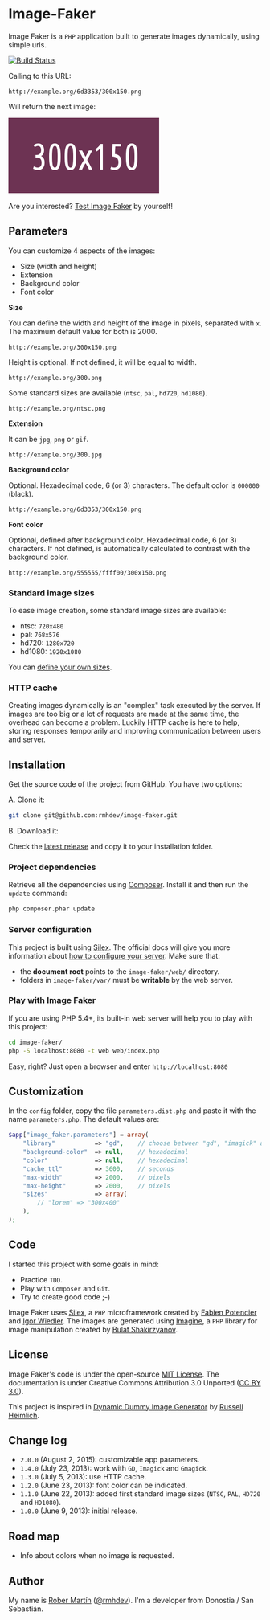 # Image-Faker

Image Faker is a `PHP` application built to generate images dynamically, using simple urls.

[![Build Status](https://travis-ci.org/rmhdev/Image-Faker.svg)](https://travis-ci.org/rmhdev/Image-Faker)

Calling to this URL:

```
http://example.org/6d3353/300x150.png
```

Will return the next image:

![Fake Image](docs/300x150.png)

Are you interested? [Test Image Faker][] by yourself!

## Parameters

You can customize 4 aspects of the images:

* Size (width and height)
* Extension
* Background color
* Font color

**Size**

You can define the width and height of the image in pixels, separated with `x`. 
The maximum default value for both is 2000.

```
http://example.org/300x150.png
```

Height is optional. If not defined, it will be equal to width.

```
http://example.org/300.png
```

Some standard sizes are available (`ntsc`, `pal`, `hd720`, `hd1080`).

```
http://example.org/ntsc.png
```

**Extension**

It can be `jpg`, `png` or `gif`.

```
http://example.org/300.jpg
```

**Background color**

Optional. Hexadecimal code, 6 (or 3) characters. The default color is `000000` (black).

```
http://example.org/6d3353/300x150.png
```

**Font color**

Optional, defined after background color. Hexadecimal code, 6 (or 3) characters. If not defined, is automatically calculated to contrast with the background color.

```
http://example.org/555555/ffff00/300x150.png
```

### Standard image sizes

To ease image creation, some standard image sizes are available:

* ntsc: `720x480`
* pal: `768x576`
* hd720: `1280x720`
* hd1080: `1920x1080`

You can [define your own sizes](#customization).

### HTTP cache

Creating images dynamically is an "complex" task executed by the server. If images are too big or a lot of requests are made at the same time, the overhead can become a problem. Luckily HTTP cache is here to help, storing responses temporarily and improving communication between users and server.

## Installation

Get the source code of the project from GitHub. You have two options:

A. Clone it:

```bash
git clone git@github.com:rmhdev/image-faker.git
```

B. Download it:

Check the [latest release](https://github.com/rmhdev/image-faker/releases) and copy it to your installation folder.

### Project dependencies

Retrieve all the dependencies using [Composer](http://getcomposer.org/).
Install it and then run the `update` command:

```bash
php composer.phar update
```

### Server configuration

This project is built using [Silex][].
The official docs will give you more information about [how to configure your server][]. Make sure that:

- the **document root** points to the `image-faker/web/` directory.
- folders in `image-faker/var/` must be **writable** by the web server.

### Play with Image Faker

If you are using PHP 5.4+, its built-in web server will help you to play with this project:

```bash
cd image-faker/
php -S localhost:8080 -t web web/index.php
```

Easy, right? Just open a browser and enter `http://localhost:8080`

## Customization

In the `config` folder, copy the file `parameters.dist.php` and paste it with the name `parameters.php`.
The default values are:

```php
$app["image_faker.parameters"] = array(
    "library"           => "gd",    // choose between "gd", "imagick" and "gmagick"
    "background-color"  => null,    // hexadecimal
    "color"             => null,    // hexadecimal
    "cache_ttl"         => 3600,    // seconds
    "max-width"         => 2000,    // pixels
    "max-height"        => 2000,    // pixels
    "sizes"             => array(
        // "lorem" => "300x400"
    ), 
);
```

## Code

I started this project with some goals in mind:

* Practice `TDD`.
* Play with `Composer` and `Git`.
* Try to create good code ;-)

Image Faker uses [Silex][], a `PHP` microframework created by [Fabien Potencier][] and [Igor Wiedler][]. 
The images are generated using [Imagine][], a `PHP` library for image manipulation created by [Bulat Shakirzyanov][].

## License

Image Faker's code is under the open-source [MIT License][]. 
The documentation is under Creative Commons Attribution 3.0 Unported ([CC BY 3.0][]).

This project is inspired in [Dynamic Dummy Image Generator][] by [Russell Heimlich][].

## Change log

* `2.0.0` (August 2, 2015): customizable app parameters.
* `1.4.0` (July 23, 2013): work with `GD`, `Imagick` and `Gmagick`.
* `1.3.0` (July 5, 2013): use HTTP cache.
* `1.2.0` (June 23, 2013): font color can be indicated.
* `1.1.0` (June 22, 2013): added first standard image sizes (`NTSC`, `PAL`, `HD720` and `HD1080`).
* `1.0.0` (June 9, 2013): initial release.

## Road map

* Info about colors when no image is requested.

## Author

My name is [Rober Martín][] ([@rmhdev][]). I'm a developer from Donostia / San Sebastián.

[Test Image Faker]: http://image-faker.rmhdev.net/
[Silex]: http://silex.sensiolabs.org/
[how to configure your server]: http://silex.sensiolabs.org/doc/web_servers.html
[Fabien Potencier]: http://fabien.potencier.org/
[Igor Wiedler]: https://igor.io/
[Imagine]: http://imagine.readthedocs.org/
[Bulat Shakirzyanov]: http://avalanche123.com/
[MIT License]: http://opensource.org/licenses/MIT
[CC BY 3.0]: http://creativecommons.org/licenses/by/3.0/
[Dynamic Dummy Image Generator]: http://dummyimage.com/
[Russell Heimlich]: http://www.russellheimlich.com/blog/
[Rober Martín]: http://rmhdev.net/
[@rmhdev]: http://twitter.com/rmhdev
